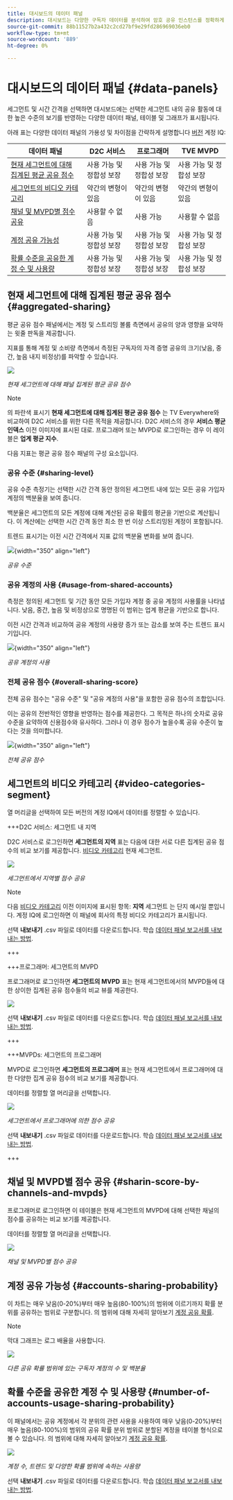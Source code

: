 ```yaml
---
title: 대시보드의 데이터 패널
description: 대시보드는 다양한 구독자 데이터를 분석하여 암호 공유 인스턴스를 정확하게 파악할 수 있습니다.
source-git-commit: 88b11527b2a432c2cd27bf9e29fd286969036eb0
workflow-type: tm+mt
source-wordcount: '889'
ht-degree: 0%

---
```


# 대시보드의 데이터 패널 {#data-panels}

세그먼트 및 시간 간격을 선택하면 대시보드에는 선택한 세그먼트 내의 공유 활동에 대한 높은 수준의 보기를 반영하는 다양한 데이터 패널, 테이블 및 그래프가 표시됩니다.

아래 표는 다양한 데이터 패널의 가용성 및 차이점을 간략하게 설명합니다 [버전](/help/accountiq/versions-aiq.md) 계정 IQ:

| 데이터 패널 | D2C 서비스 | 프로그래머 | TVE MVPD |
|---|---|---|---|
| [현재 세그먼트에 대해 집계된 평균 공유 점수](#aggregated-sharing) | 사용 가능 및 정합성 보장 | 사용 가능 및 정합성 보장 | 사용 가능 및 정합성 보장 |
| [세그먼트의 비디오 카테고리](#video-categories-segment) | 약간의 변형이 있음 | 약간의 변형이 있음 | 약간의 변형이 있음 |
| [채널 및 MVPD별 점수 공유](#sharin-score-by-channels-and-mvpds) | 사용할 수 없음 | 사용 가능 | 사용할 수 없음 |
| [계정 공유 가능성](#accounts-sharing-probability) | 사용 가능 및 정합성 보장 | 사용 가능 및 정합성 보장 | 사용 가능 및 정합성 보장 |
| [확률 수준을 공유한 계정 수 및 사용량](#number-of-accounts-usage-sharing-probability) | 사용 가능 및 정합성 보장 | 사용 가능 및 정합성 보장 | 사용 가능 및 정합성 보장 |


## 현재 세그먼트에 대해 집계된 평균 공유 점수 {#aggregated-sharing}

평균 공유 점수 패널에서는 계정 및 스트리밍 볼륨 측면에서 공유의 양과 영향을 요약하는 윗줄 판독을 제공합니다.

지표를 통해 계정 및 소비량 측면에서 측정된 구독자의 자격 증명 공유의 크기(낮음, 중간, 높음 내지 비정상)를 파악할 수 있습니다.

![](assets/aggregate-sharing-score.png)


*현재 세그먼트에 대해 패널 집계된 평균 공유 점수*

>[!NOTE]
>
> 의 파란색 표시기 **현재 세그먼트에 대해 집계된 평균 공유 점수** 는 TV Everywhere와 비교하여 D2C 서비스를 위한 다른 목적을 제공합니다. D2C 서비스의 경우 **서비스 평균 인덱스** 이전 이미지에 표시된 대로. 프로그래머 또는 MVPD로 로그인하는 경우 이 레이블은 **업계 평균 지수**.

다음 지표는 평균 공유 점수 패널의 구성 요소입니다.

### 공유 수준 {#sharing-level}

공유 수준 측정기는 선택한 시간 간격 동안 정의된 세그먼트 내에 있는 모든 공유 가입자 계정의 백분율을 보여 줍니다.

백분율은 세그먼트의 모든 계정에 대해 계산된 공유 확률의 평균을 기반으로 계산됩니다. 이 계산에는 선택한 시간 간격 동안 최소 한 번 이상 스트리밍된 계정이 포함됩니다.

트렌드 표시기는 이전 시간 간격에서 지표 값의 백분율 변화를 보여 줍니다.

![](assets/sharing-level.png){width="350" align="left"}


*공유 수준*

### 공유 계정의 사용 {#usage-from-shared-accounts}

측정은 정의된 세그먼트 및 기간 동안 모든 가입자 계정 중 공유 계정의 사용률을 나타냅니다. 낮음, 중간, 높음 및 비정상으로 명명된 이 범위는 업계 평균을 기반으로 합니다.

이전 시간 간격과 비교하여 공유 계정의 사용량 증가 또는 감소를 보여 주는 트렌드 표시기입니다.

![](assets/usage-4mshared-accounts.png){width="350" align="left"}


*공유 계정의 사용*

### 전체 공유 점수 {#overall-sharing-score}

전체 공유 점수는 &quot;공유 수준&quot; 및 &quot;공유 계정의 사용&quot;을 포함한 공유 점수의 조합입니다.

이는 공유의 전반적인 영향을 반영하는 점수를 제공한다. 그 목적은 하나의 숫자로 공유 수준을 요약하여 신용점수와 유사하다. 그러나 이 경우 점수가 높을수록 공유 수준이 높다는 것을 의미합니다.

![](assets/overall-sharing-score.png){width="350" align="left"}


*전체 공유 점수*

## 세그먼트의 비디오 카테고리 {#video-categories-segment}

열 머리글을 선택하여 모든 버전의 계정 IQ에서 데이터를 정렬할 수 있습니다.

+++D2C 서비스: 세그먼트 내 지역

D2C 서비스로 로그인하면 **세그먼트의 지역** 표는 다음에 대한 서로 다른 집계된 공유 점수의 비교 보기를 제공합니다. [비디오 카테고리](/help/accountiq/product-concepts.md#video-category-def) 현재 세그먼트.

![](assets/sharing-scores-by-regions-in-segment.png)

*세그먼트에서 지역별 점수 공유*

>[!NOTE]
>
> 다음 [비디오 카테고리](product-concepts.md#video-category-def)  이전 이미지에 표시된 항목: **지역** 세그먼트 는 단지 예시일 뿐입니다. 계정 IQ에 로그인하면 이 패널에 회사의 특정 비디오 카테고리가 표시됩니다.

선택 **내보내기** .csv 파일로 데이터를 다운로드합니다. 학습 [데이터 패널 보고서를 내보내는 방법](/help/accountiq/export-reports.md).

+++

+++프로그래머: 세그먼트의 MVPD

프로그래머로 로그인하면 **세그먼트의 MVPD** 표는 현재 세그먼트에서의 MVPD들에 대한 상이한 집계된 공유 점수들의 비교 뷰를 제공한다.

![](assets/sharing-scores-by-mvpds-in-segment.png)

선택 **내보내기** .csv 파일로 데이터를 다운로드합니다. 학습 [데이터 패널 보고서를 내보내는 방법](/help/accountiq/export-reports.md).

+++

+++MVPDs: 세그먼트의 프로그래머

MVPD로 로그인하면 **세그먼트의 프로그래머** 표는 현재 세그먼트에서 프로그래머에 대한 다양한 집계 공유 점수의 비교 보기를 제공합니다.

데이터를 정렬할 열 머리글을 선택합니다.

![](assets/sharing-scores-by-programmers-in-segment.png)

*세그먼트에서 프로그래머에 의한 점수 공유*

선택 **내보내기** .csv 파일로 데이터를 다운로드합니다. 학습 [데이터 패널 보고서를 내보내는 방법](/help/accountiq/export-reports.md).

+++

## 채널 및 MVPD별 점수 공유  {#sharin-score-by-channels-and-mvpds}

프로그래머로 로그인하면 이 테이블은 현재 세그먼트의 MVPD에 대해 선택한 채널의 점수를 공유하는 비교 보기를 제공합니다.

데이터를 정렬할 열 머리글을 선택합니다.

![](assets/sharing-scores-by-channels-mvpds.png)


*채널 및 MVPD별 점수 공유*

## 계정 공유 가능성 {#accounts-sharing-probability}

이 차트는 매우 낮음(0-20%)부터 매우 높음(80-100%)의 범위에 이르기까지 확률 분위를 공유하는 범위로 구분합니다. 의 범위에 대해 자세히 알아보기 [계정 공유 확률](#accounts-sharing-probability).

>[!NOTE]
>
>막대 그래프는 로그 배율을 사용합니다.


![](assets/dashboard-ac-sharing-prob.png)


*다른 공유 확률 범위에 있는 구독자 계정의 수 및 백분율*


## 확률 수준을 공유한 계정 수 및 사용량 {#number-of-accounts-usage-sharing-probability}

이 패널에서는 공유 계정에서 각 분위의 관련 사용을 사용하여 매우 낮음(0-20%)부터 매우 높음(80-100%)의 범위의 공유 확률 분위 범위로 분할된 계정을 테이블 형식으로 볼 수 있습니다. 의 범위에 대해 자세히 알아보기 [계정 공유 확률](#accounts-sharing-probability).

![](assets/no-acc-usage-prob-level.png)

*계정 수, 트렌드 및 다양한 확률 범위에 속하는 사용량*

선택 **내보내기** .csv 파일로 데이터를 다운로드합니다. 학습 [데이터 패널 보고서를 내보내는 방법](/help/accountiq/export-reports.md).

